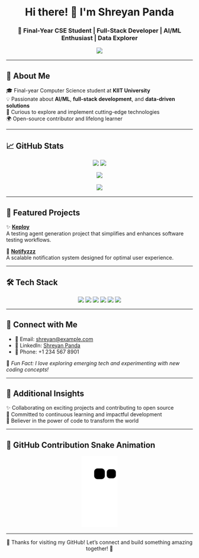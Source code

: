 <h1 align="center">Hi there! 👋 I'm Shreyan Panda</h1>
<h3 align="center">🚀 Final-Year CSE Student | Full-Stack Developer | AI/ML Enthusiast | Data Explorer</h3>

<p align="center">
  <img src="https://readme-typing-svg.demolab.com/?lines=Solving+Real-World+Problems+with+Code!;Passionate+about+AI%2C+ML+%26+Web+Dev;Let's+Build+Something+Amazing+Together!&center=true&width=500&height=45">
</p>

---

## 🌟 About Me

🎓 Final-year Computer Science student at **KIIT University**  
💡 Passionate about **AI/ML**, **full-stack development**, and **data-driven solutions**  
🧠 Curious to explore and implement cutting-edge technologies  
🌍 Open-source contributor and lifelong learner  

---

## 📈 GitHub Stats

<p align="center">
  <img src="https://github-readme-stats.vercel.app/api?username=pandashreyan&show_icons=true&theme=radical" height="165"/>
  <img src="https://github-readme-stats.vercel.app/api/top-langs/?username=pandashreyan&layout=compact&theme=radical" height="165"/>
</p>

<p align="center">
  <img src="https://github-profile-trophy.vercel.app/?username=pandashreyan&theme=dracula&no-frame=true&margin-w=15&row=1&column=6" />
</p>

<p align="center">
  <img src="https://streak-stats.demolab.com/?user=pandashreyan&theme=radical" height="150"/>
</p>

---

## 🔧 Featured Projects

✨ [**Keploy**](https://github.com/pandashreyan/keploy)  
A testing agent generation project that simplifies and enhances software testing workflows.  

📣 [**Notifyzzz**](https://github.com/pandashreyan/notifyzzz)  
A scalable notification system designed for optimal user experience.  

---

## 🛠️ Tech Stack

<p align="center">
  <img src="https://img.shields.io/badge/Go-00ADD8?style=for-the-badge&logo=go&logoColor=white"/>
  <img src="https://img.shields.io/badge/TypeScript-3178C6?style=for-the-badge&logo=typescript&logoColor=white"/>
  <img src="https://img.shields.io/badge/JavaScript-F7DF1E?style=for-the-badge&logo=javascript&logoColor=black"/>
  <img src="https://img.shields.io/badge/React-20232A?style=for-the-badge&logo=react&logoColor=61DAFB"/>
  <img src="https://img.shields.io/badge/HTML5-E34F26?style=for-the-badge&logo=html5&logoColor=white"/>
  <img src="https://img.shields.io/badge/CSS3-1572B6?style=for-the-badge&logo=css3&logoColor=white"/>
</p>

---

## 🤝 Connect with Me

- 📧 Email: [shreyan@example.com](mailto:shreyan@example.com)  
- 💼 LinkedIn: [Shreyan Panda](https://www.linkedin.com/in/shreyan-panda/)  
- 📱 Phone: +1 234 567 8901  

💬 *Fun Fact: I love exploring emerging tech and experimenting with new coding concepts!*

---

## 🌈 Additional Insights

✨ Collaborating on exciting projects and contributing to open source  
🚀 Committed to continuous learning and impactful development  
🧩 Believer in the power of code to transform the world  

---

## 🐍 GitHub Contribution Snake Animation

<p align="center">
  <img alt="GitHub Contribution Snake Animation" src="https://raw.githubusercontent.com/pandashreyan/pandashreyan/output/github-contribution-grid-snake.svg" />
</p>

---

<p align="center">
  🙏 Thanks for visiting my GitHub! Let’s connect and build something amazing together! 🚀
</p>
